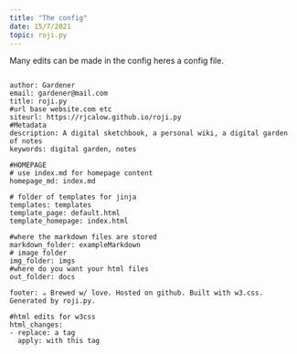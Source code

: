 ```yaml
---
title: "The config"
date: 15/7/2021
topic: roji.py
---
```


Many edits can be made in the config heres a config file.

<pre><code>
author: Gardener
email: gardener@mail.com
title: roji.py
#url base website.com etc
siteurl: https://rjcalow.github.io/roji.py
#Metadata
description: A digital sketchbook, a personal wiki, a digital garden of notes
keywords: digital garden, notes

#HOMEPAGE 
# use index.md for homepage content
homepage_md: index.md

# folder of templates for jinja
templates: templates
template_page: default.html
template_homepage: index.html

#where the markdown files are stored 
markdown_folder: exampleMarkdown
# image folder
img_folder: imgs
#where do you want your html files
out_folder: docs

footer: ☕ Brewed w/ love. Hosted on github. Built with w3.css. Generated by roji.py. 

#html edits for w3css
html_changes:
- replace: a tag
  apply: with this tag
 
</code></pre>